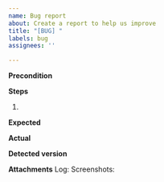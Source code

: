 ```yaml
---
name: Bug report
about: Create a report to help us improve
title: "[BUG] "
labels: bug
assignees: ''

---
```


**Precondition**
<optional>

**Steps**
1. <mandatory>

**Expected**
<mandatory>

**Actual**
<mandatory>

**Detected version**
<mandatory>

**Attachments**
Log: <attach>
Screenshots: <attach>
